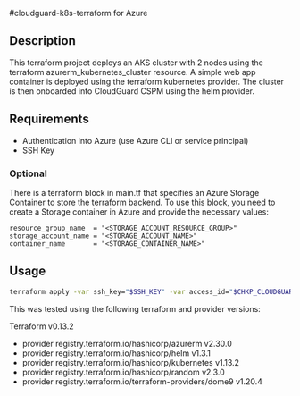 #cloudguard-k8s-terraform for Azure

## Description

This terraform project deploys an AKS cluster with 2 nodes using the terraform azurerm_kubernetes_cluster resource.  A simple web app container is deployed using the terraform kubernetes provider.  The cluster is then onboarded into CloudGuard CSPM using the helm provider.

## Requirements

- Authentication into Azure (use Azure CLI or service principal)
- SSH Key

### Optional

There is a terraform block in main.tf that specifies an Azure Storage Container to store the terraform backend.
To use this block, you need to create a Storage container in Azure and provide the necessary values:

    resource_group_name  = "<STORAGE_ACCOUNT_RESOURCE_GROUP>"
    storage_account_name = "<STORAGE_ACCOUNT_NAME>"
    container_name       = "<STORAGE_CONTAINER_NAME>"


## Usage

```bash
terraform apply -var ssh_key="$SSH_KEY" -var access_id="$CHKP_CLOUDGUARD_ID" -var secret_key="$CHKP_CLOUDGUARD_SECRET"
```
This was tested using the following terraform and provider versions:

Terraform v0.13.2
+ provider registry.terraform.io/hashicorp/azurerm v2.30.0
+ provider registry.terraform.io/hashicorp/helm v1.3.1
+ provider registry.terraform.io/hashicorp/kubernetes v1.13.2
+ provider registry.terraform.io/hashicorp/random v2.3.0
+ provider registry.terraform.io/terraform-providers/dome9 v1.20.4
